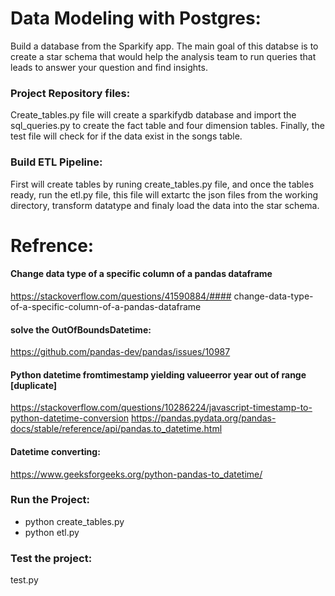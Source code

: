 # Data Modeling with Postgres:
Build a database from the Sparkify app. The main goal of this databse is to create a star schema that would help the analysis team to run queries that leads to answer your question and find insights.

### Project Repository files:
Create_tables.py file will create a sparkifydb database and import the sql_queries.py to create the fact table and four dimension tables. Finally, the test file will check for if the data exist in the songs table.


### Build ETL Pipeline:
First will create tables by runing create_tables.py file, and once the tables ready, run the etl.py file, this file will extartc the json files from the working directory, transform datatype and finaly load the data into the star schema.



# Refrence:

#### Change data type of a specific column of a pandas dataframe
https://stackoverflow.com/questions/41590884/#### change-data-type-of-a-specific-column-of-a-pandas-dataframe

#### solve the OutOfBoundsDatetime:
https://github.com/pandas-dev/pandas/issues/10987

#### Python datetime fromtimestamp yielding valueerror year out of range [duplicate]
https://stackoverflow.com/questions/10286224/javascript-timestamp-to-python-datetime-conversion
https://pandas.pydata.org/pandas-docs/stable/reference/api/pandas.to_datetime.html

#### Datetime converting:
https://www.geeksforgeeks.org/python-pandas-to_datetime/


### Run the Project:
* python create_tables.py
* python etl.py

### Test the project:
test.py 
